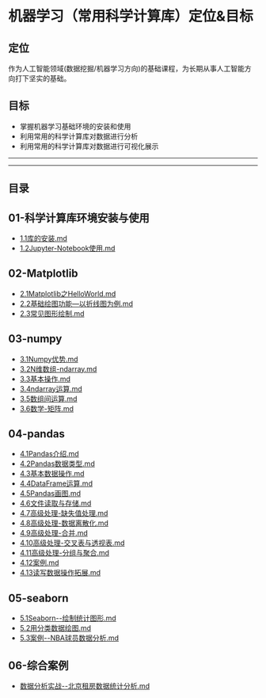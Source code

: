 # 机器学习（常用科学计算库）定位&目标

## 定位

作为人工智能领域(数据挖掘/机器学习方向)的基础课程，为长期从事人工智能方向打下坚实的基础。

## 目标

- 掌握机器学习基础环境的安装和使用
- 利用常用的科学计算库对数据进行分析
- 利用常用的科学计算库对数据进行可视化展示

---

---

## 目录



## 01-科学计算库环境安装与使用

- [1.1库的安装.md](https://github.com/sherwinNG/budao_AI/blob/main/04-数据科学库/01-科学计算库环境安装与使用/1.1库的安装.md)
- [1.2Jupyter-Notebook使用.md](https://github.com/sherwinNG/budao_AI/blob/main/04-数据科学库/01-科学计算库环境安装与使用/1.2Jupyter-Notebook使用.md)

## 02-Matplotlib

- [2.1Matplotlib之HelloWorld.md](https://github.com/sherwinNG/budao_AI/blob/main/04-数据科学库/02-Matplotlib/2.1Matplotlib之HelloWorld.md)
- [2.2基础绘图功能—以折线图为例.md](https://github.com/sherwinNG/budao_AI/blob/main/04-数据科学库/02-Matplotlib/2.2基础绘图功能—以折线图为例.md)
- [2.3常见图形绘制.md](https://github.com/sherwinNG/budao_AI/blob/main/04-数据科学库/02-Matplotlib/2.3常见图形绘制.md)

## 03-numpy

- [3.1Numpy优势.md](https://github.com/sherwinNG/budao_AI/blob/main/04-数据科学库/03-numpy/3.1Numpy优势.md)
- [3.2N维数组-ndarray.md](https://github.com/sherwinNG/budao_AI/blob/main/04-数据科学库/03-numpy/3.2N维数组-ndarray.md)
- [3.3基本操作.md](https://github.com/sherwinNG/budao_AI/blob/main/04-数据科学库/03-numpy/3.3基本操作.md)
- [3.4ndarray运算.md](https://github.com/sherwinNG/budao_AI/blob/main/04-数据科学库/03-numpy/3.4ndarray运算.md)
- [3.5数组间运算.md](https://github.com/sherwinNG/budao_AI/blob/main/04-数据科学库/03-numpy/3.5数组间运算.md)
- [3.6数学-矩阵.md](https://github.com/sherwinNG/budao_AI/blob/main/04-数据科学库/03-numpy/3.6数学-矩阵.md)

## 04-pandas

- [4.1Pandas介绍.md](https://github.com/sherwinNG/budao_AI/blob/main/04-数据科学库/04-pandas/4.1Pandas介绍.md)
- [4.2Pandas数据类型.md](https://github.com/sherwinNG/budao_AI/blob/main/04-数据科学库/04-pandas/4.2Pandas数据类型.md)
- [4.3基本数据操作.md](https://github.com/sherwinNG/budao_AI/blob/main/04-数据科学库/04-pandas/4.3基本数据操作.md)
- [4.4DataFrame运算.md](https://github.com/sherwinNG/budao_AI/blob/main/04-数据科学库/04-pandas/4.4DataFrame运算.md)
- [4.5Pandas画图.md](https://github.com/sherwinNG/budao_AI/blob/main/04-数据科学库/04-pandas/4.5Pandas画图.md)
- [4.6文件读取与存储.md](https://github.com/sherwinNG/budao_AI/blob/main/04-数据科学库/04-pandas/4.6文件读取与存储.md)
- [4.7高级处理-缺失值处理.md](https://github.com/sherwinNG/budao_AI/blob/main/04-数据科学库/04-pandas/4.7高级处理-缺失值处理.md)
- [4.8高级处理-数据离散化.md](https://github.com/sherwinNG/budao_AI/blob/main/04-数据科学库/04-pandas/4.8高级处理-数据离散化.md)
- [4.9高级处理-合并.md](https://github.com/sherwinNG/budao_AI/blob/main/04-数据科学库/04-pandas/4.9高级处理-合并.md)
- [4.10高级处理-交叉表与透视表.md](https://github.com/sherwinNG/budao_AI/blob/main/04-数据科学库/04-pandas/4.10高级处理-交叉表与透视表.md)
- [4.11高级处理-分组与聚合.md](https://github.com/sherwinNG/budao_AI/blob/main/04-数据科学库/04-pandas/4.11高级处理-分组与聚合.md)
- [4.12案例.md](https://github.com/sherwinNG/budao_AI/blob/main/04-数据科学库/04-pandas/4.12案例.md)
- [4.13读写数据操作拓展.md](https://github.com/sherwinNG/budao_AI/blob/main/04-数据科学库/04-pandas/4.13读写数据操作拓展.md)

## 05-seaborn

- [5.1Seaborn--绘制统计图形.md](https://github.com/sherwinNG/budao_AI/blob/main/04-数据科学库/05-seaborn/5.1Seaborn--绘制统计图形.md)
- [5.2用分类数据绘图.md](https://github.com/sherwinNG/budao_AI/blob/main/04-数据科学库/05-seaborn/5.2用分类数据绘图.md)
- [5.3案例--NBA球员数据分析.md](https://github.com/sherwinNG/budao_AI/blob/main/04-数据科学库/05-seaborn/5.3案例--NBA球员数据分析.md)

## 06-综合案例

- [数据分析实战--北京租房数据统计分析.md](https://github.com/sherwinNG/budao_AI/blob/main/04-数据科学库/06-综合案例/数据分析实战--北京租房数据统计分析.md)